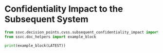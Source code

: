 # Confidentiality Impact to the Subsequent System

```python exec="true" idprefix=""
from ssvc.decision_points.cvss.subsequent_confidentiality_impact import LATEST
from ssvc.doc_helpers import example_block

print(example_block(LATEST))
```
